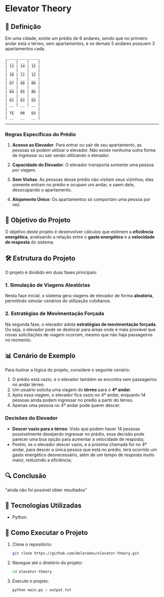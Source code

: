 # Elevator Theory

## 💭 Definição

Em uma cidade, existe um prédio de 6 andares, sendo que no primeiro andar está o térreo, sem apartamentos, e os demais 5 andares possuem 3 apartamentos cada.


    ________________
    | __ | __ | __ |
    | 13 | 14 | 15 |
    | __ | __ | __ |
    | 10 | 11 | 12 |
    | __ | __ | __ |
    | 07 | 08 | 09 |
    | __ | __ | __ |
    | 04 | 05 | 06 |
    | __ | __ | __ |
    | 01 | 02 | 03 |
    | __ | __ | __ |
    |              |
    | TÉ   RR   EO |
    | __   __   __ |



---



### Regras Específicas do Prédio

1. **Acesso ao Elevador**: Para entrar ou sair de seu apartamento, as pessoas só podem utilizar o elevador. Não existe nenhuma outra forma de ingressar ou sair senão utilizando o elevador.

2. **Capacidade do Elevador**: O elevador transporta somente uma pessoa por viagem.

3. **Sem Visitas**: As pessoas desse prédio não visitam seus vizinhos; elas somente entram no prédio e ocupam um andar, e saem dele, desocupando o apartamento.

4. **Alojamento Único**: Os apartamentos só comportam uma pessoa por vez.



## 🌟 Objetivo do Projeto

O objetivo deste projeto é desenvolver cálculos que estimem a **eficiência energética**, analisando a relação entre o **gasto energético** e a **velocidade de resposta** do sistema.



## 🛠️ Estrutura do Projeto

O projeto é dividido em duas fases principais:

### 1. Simulação de Viagens Aleatórias
Nesta fase inicial, o sistema gera viagens de elevador de forma **aleatória**, permitindo simular cenários de utilização cotidianos.

### 2. Estratégias de Movimentação Forçada
Na segunda fase, o elevador adota **estratégias de movimentação forçada**. Ou seja, o elevador pode se deslocar para áreas onde é mais provável que novas solicitações de viagem ocorram, mesmo que não haja passageiros no momento.



## 📊 Cenário de Exemplo

Para ilustrar a lógica do projeto, considere o seguinte cenário:

1. O prédio está vazio, e o elevador também se encontra sem passageiros no andar térreo.
2. Um usuário solicita uma viagem do **térreo** para o **4º andar**.
3. Após essa viagem, o elevador fica vazio no 4º andar, enquanto 14 pessoas ainda podem ingressar no prédio a partir do térreo.
4. Apenas uma pessoa no 4º andar pode querer descer.



### Decisões do Elevador

- **Descer vazio para o térreo**: Visto que podem haver 14 pessoas possivelmente desejando ingressar no prédio, essa decisão pode parecer uma boa opção para aumentar a velocidade de resposta;
- Porém, se o elevador descer vazio, e a próxima chamada for no 4º andar, para descer a única pessoa que está no prédio, terá ocorrido um gasto energético desnecessário, além de um tempo de resposta muito maior, reduzindo a eficiência;



## 🔍 Conclusão

"ainda não foi possível obter resultados"



## 📌 Tecnologias Utilizadas

- Python



## 📁 Como Executar o Projeto

1. Clone o repositório:
   ```bash
   git clone https://github.com/delaradev/elevator-theory.git
2. Navegue até o diretório do projeto:
    ```bash
    cd elevator-theory
3. Execute o projeto:
    ```bash
    python main.py > output.txt